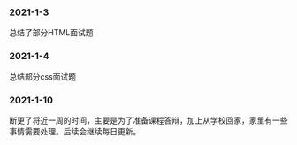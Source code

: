 ### 2021-1-3
总结了部分HTML面试题

### 2021-1-4
总结部分css面试题

### 2021-1-10
断更了将近一周的时间，主要是为了准备课程答辩，加上从学校回家，家里有一些事情需要处理。后续会继续每日更新。